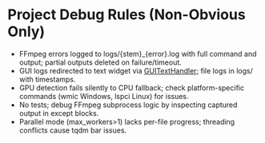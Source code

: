 # Project Debug Rules (Non-Obvious Only)
- FFmpeg errors logged to logs/{stem}_{error}.log with full command and output; partial outputs deleted on failure/timeout.
- GUI logs redirected to text widget via [GUITextHandler](compressVidGUI.py:464); file logs in logs/ with timestamps.
- GPU detection fails silently to CPU fallback; check platform-specific commands (wmic Windows, lspci Linux) for issues.
- No tests; debug FFmpeg subprocess logic by inspecting captured output in except blocks.
- Parallel mode (max_workers>1) lacks per-file progress; threading conflicts cause tqdm bar issues.